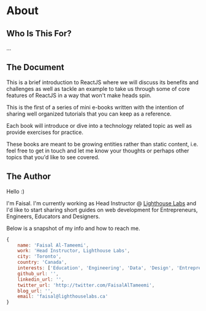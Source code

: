 # About

## Who Is This For?

...


## The Document

This is a brief introduction to ReactJS where we will discuss its benefits and challenges as well as tackle an example to take us through some of core features of ReactJS in a way that won't make heads spin.

This is the first of a series of mini e-books written with the intention of sharing well organized tutorials that you can keep as a reference.

Each book will introduce or dive into a technology related topic as well as provide exercises for practice.

These books are meant to be growing entities rather than static content, i.e. feel free to get in touch and let me know your thoughts or perhaps other topics that you'd like to see covered.


## The Author

Hello :)

I'm Faisal. I'm currently working as Head Instructor @ [Lighthouse Labs](http://lighthouselabs.ca) and I'd like to start sharing short guides on web development for Entrepreneurs, Engineers, Educators and Designers.

Below is a snapshot of my info and how to reach me.


```javascript
{
    name: 'Faisal Al-Tameemi',
    work: 'Head Instructor, Lighthouse Labs',
    city: 'Toronto',
    country: 'Canada',
    interests: ['Education', 'Engineering', 'Data', 'Design', 'Entrepreneurship'],
    github_url: '',
    linkedin_url: '',
    twitter_url: 'http://twitter.com/FaisalAlTameemi',
    blog_url: '',
    email: 'faisal@lighthouselabs.ca'
}
```
